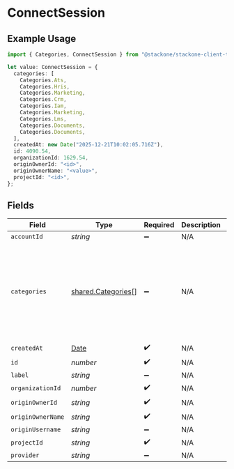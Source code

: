 # ConnectSession

## Example Usage

```typescript
import { Categories, ConnectSession } from "@stackone/stackone-client-ts/sdk/models/shared";

let value: ConnectSession = {
  categories: [
    Categories.Ats,
    Categories.Hris,
    Categories.Marketing,
    Categories.Crm,
    Categories.Iam,
    Categories.Marketing,
    Categories.Lms,
    Categories.Documents,
    Categories.Documents,
  ],
  createdAt: new Date("2025-12-21T10:02:05.716Z"),
  id: 4090.54,
  organizationId: 1629.54,
  originOwnerId: "<id>",
  originOwnerName: "<value>",
  projectId: "<id>",
};
```

## Fields

| Field                                                                                         | Type                                                                                          | Required                                                                                      | Description                                                                                   | Example                                                                                       |
| --------------------------------------------------------------------------------------------- | --------------------------------------------------------------------------------------------- | --------------------------------------------------------------------------------------------- | --------------------------------------------------------------------------------------------- | --------------------------------------------------------------------------------------------- |
| `accountId`                                                                                   | *string*                                                                                      | :heavy_minus_sign:                                                                            | N/A                                                                                           |                                                                                               |
| `categories`                                                                                  | [shared.Categories](../../../sdk/models/shared/categories.md)[]                               | :heavy_minus_sign:                                                                            | N/A                                                                                           | [<br/>"ats",<br/>"hris",<br/>"hrisLegacy",<br/>"crm",<br/>"iam",<br/>"marketing",<br/>"lms",<br/>"stackOne",<br/>"documents"<br/>] |
| `createdAt`                                                                                   | [Date](https://developer.mozilla.org/en-US/docs/Web/JavaScript/Reference/Global_Objects/Date) | :heavy_check_mark:                                                                            | N/A                                                                                           |                                                                                               |
| `id`                                                                                          | *number*                                                                                      | :heavy_check_mark:                                                                            | N/A                                                                                           |                                                                                               |
| `label`                                                                                       | *string*                                                                                      | :heavy_minus_sign:                                                                            | N/A                                                                                           |                                                                                               |
| `organizationId`                                                                              | *number*                                                                                      | :heavy_check_mark:                                                                            | N/A                                                                                           |                                                                                               |
| `originOwnerId`                                                                               | *string*                                                                                      | :heavy_check_mark:                                                                            | N/A                                                                                           |                                                                                               |
| `originOwnerName`                                                                             | *string*                                                                                      | :heavy_check_mark:                                                                            | N/A                                                                                           |                                                                                               |
| `originUsername`                                                                              | *string*                                                                                      | :heavy_minus_sign:                                                                            | N/A                                                                                           |                                                                                               |
| `projectId`                                                                                   | *string*                                                                                      | :heavy_check_mark:                                                                            | N/A                                                                                           |                                                                                               |
| `provider`                                                                                    | *string*                                                                                      | :heavy_minus_sign:                                                                            | N/A                                                                                           |                                                                                               |